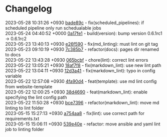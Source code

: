 # Changelog

2023-05-28 10:31:26 +0930 [bade89c](https://gitlab.com/nofusscomputing/projects/gitlab-ci/-/commit/bade89c5333ca853844e224f46a2d3dafab7179d) - fix(scheduled_pipelines): if scheduled pipeline only run schedualable jobs  
2023-05-24 04:40:52 +0000 [0a17fe1](https://gitlab.com/nofusscomputing/projects/gitlab-ci/-/commit/0a17fe1aa320c658c05d7a693ff76af4a54e6130) - build(version): bump version 0.6.1rc1 → 0.6.1rc2  
2023-05-23 13:40:13 +0930 [e26f590](https://gitlab.com/nofusscomputing/projects/gitlab-ci/-/commit/e26f590ebcf284be949be4e1d337e1f587755446) - fix(md_linting): must lint on git tag  
2023-05-23 09:10:19 +0930 [7c385b7](https://gitlab.com/nofusscomputing/projects/gitlab-ci/-/commit/7c385b7552945699eb87ec3ec43169df0cb77297) - refactor(docs): pages dir renamed to docs  
2023-05-22 13:43:28 +0930 [065bcbf](https://gitlab.com/nofusscomputing/projects/gitlab-ci/-/commit/065bcbf51717e6a29205ced8859a053a2915acd7) - chore(lint): correct lint errors  
2023-05-22 13:05:21 +0930 [18af7f8](https://gitlab.com/nofusscomputing/projects/gitlab-ci/-/commit/18af7f831ad2399a6ae9809c51e87f19450db1a7) - fix(markdown_lint): use new lint path  
2023-05-22 13:04:11 +0930 [12d3a41](https://gitlab.com/nofusscomputing/projects/gitlab-ci/-/commit/12d3a412ac73baff16b77488db143efd7311b542) - fix(markdown_lint): typo in config variable  
2023-05-22 12:57:08 +0930 [4fa90d4](https://gitlab.com/nofusscomputing/projects/gitlab-ci/-/commit/4fa90d4c4249ed8929e7dde2e7bd0e8581d0d8a7) - feat(template): use md lint config from website-template  
2023-05-22 12:00:25 +0930 [38d4690](https://gitlab.com/nofusscomputing/projects/gitlab-ci/-/commit/38d469007a388312c71a61916275d6a12aad8bbd) - feat(markdown_lint): enable specifying the lint config path  
2023-05-22 11:50:28 +0930 [bce7396](https://gitlab.com/nofusscomputing/projects/gitlab-ci/-/commit/bce7396d8bbf5ec6600a3a34a05198a87c4fcc70) - refactor(markdown_lint): move md linting to lint folder  
2023-05-15 15:27:13 +0930 [a754aa8](https://gitlab.com/nofusscomputing/projects/gitlab-ci/-/commit/a754aa81edf1570b4e8e2e7d4a23025c8b99f314) - fix(lint): use correct path for requirements.txt  
2023-05-15 15:06:11 +0930 [539e40e](https://gitlab.com/nofusscomputing/projects/gitlab-ci/-/commit/539e40e3008e24411f62f439d394db4b5e69a066) - refactor: move ansible and yaml lint job to linting folder  
